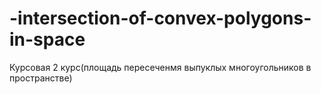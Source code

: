 # -intersection-of-convex-polygons-in-space
Курсовая 2 курс(площадь пересеченмя выпуклых многоугольников в пространстве)
